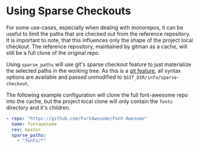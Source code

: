 # Using Sparse Checkouts

For some use-cases, especially when dealing with monorepos, it can be useful to limit the paths that are checked out
from the reference repository. It is important to note, that this influences only the shape of the project local
checkout. The reference repository, maintained by gitman as a cache, will still be a full clone of the original repo.

Using `sparse_paths` will use git's sparse checkout feature to just materialize the selected paths in the working tree.
As this is a [git feature](https://git-scm.com/docs/git-read-tree#_sparse_checkout), all syntax options are
available and passed unmodified to `$GIT_DIR/info/sparse-checkout`.

The following example configuration will clone the full font-awesome repo into the cache, but the project local
clone will only contain the `fonts` directory and it's children.

```yaml
- repo: "https://github.com/FortAwesome/Font-Awesome"
  name: fontawesome
  rev: master
  sparse_paths:
    - "fonts/*"
```
